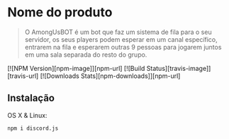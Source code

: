 # Nome do produto
> O AmongUsBOT é um bot que faz um sistema de fila para o seu servidor, os seus players podem esperar em um canal específico, entrarem na fila e esperarem outras 9 pessoas para jogarem juntos em uma sala separada do resto do grupo.

[![NPM Version][npm-image]][npm-url]
[![Build Status][travis-image]][travis-url]
[![Downloads Stats][npm-downloads]][npm-url]


## Instalação

OS X & Linux:

```sh
npm i discord.js
```
